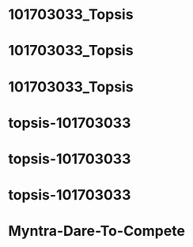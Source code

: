# 101703033_Topsis
# 101703033_Topsis
# 101703033_Topsis
# topsis-101703033
# topsis-101703033
# topsis-101703033
# Myntra-Dare-To-Compete
